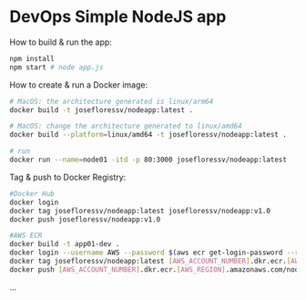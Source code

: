 # DevOps Simple NodeJS app

How to build & run the app:

```sh
npm install
npm start # node app.js
```

How to create & run a Docker image:

```sh
# MacOS: the architecture generated is linux/arm64
docker build -t josefloressv/nodeapp:latest .

# MacOS: change the architecture generated to linux/amd64
docker build --platform=linux/amd64 -t josefloressv/nodeapp:latest .

# run
docker run --name=node01 -itd -p 80:3000 josefloressv/nodeapp:latest
```

Tag & push to Docker Registry:
```sh
#Docker Hub
docker login
docker tag josefloressv/nodeapp:latest josefloressv/nodeapp:v1.0
docker push josefloressv/nodeapp:v1.0

#AWS ECR
docker build -t app01-dev .
docker login --username AWS --password $(aws ecr get-login-password --region us-east-1) [AWS_ACCOUNT_NUMBER].dkr.ecr.[AWS_REGION].amazonaws.com
docker tag josefloressv/nodeapp:latest [AWS_ACCOUNT_NUMBER].dkr.ecr.[AWS_REGION].amazonaws.com/nodeapp:latest
docker push [AWS_ACCOUNT_NUMBER].dkr.ecr.[AWS_REGION].amazonaws.com/nodeapp:latest
```

...
